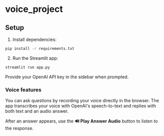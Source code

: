 # voice_project

## Setup

1. Install dependencies:

```bash
pip install -r requirements.txt
```

2. Run the Streamlit app:

```bash
streamlit run app.py
```

Provide your OpenAI API key in the sidebar when prompted.

### Voice features

You can ask questions by recording your voice directly in the browser. The app transcribes your voice with OpenAI's speech-to-text and replies with both text and an audio answer.

After an answer appears, use the **🔊 Play Answer Audio** button to listen to the response.

